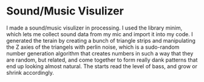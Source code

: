 # Sound/Music Visulizer
I made a sound/music visulizer in processing. 
I used the library minim, which lets me collect sound data from my mic and import it into my code.
I generated the terain by creating a bunch of triangle strips and manipulating the Z axies of the triangels with perlin noise, which is a sudo-random number generation algorithm that creates numbers in such a way that they are random, but related, and come together to form really dank patterns that end up looking almost natural.
The starts read the level of bass, and grow or shrink accordingly.
